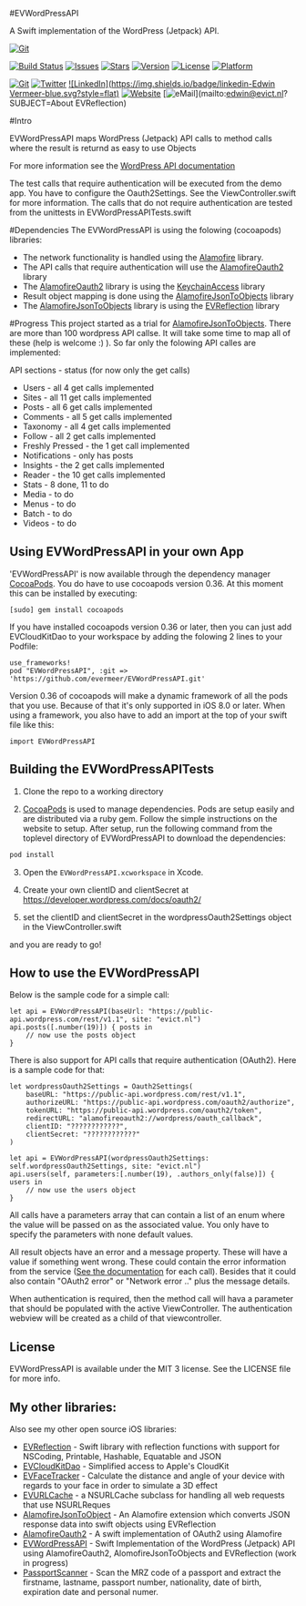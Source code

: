 #EVWordPressAPI

A Swift implementation of the WordPress (Jetpack) API.

[![Git](https://img.shields.io/badge/API%20call%20count-46-brightgreen.svg?style=flat)](https://github.com/evermeer/EVWordPressAPI#progress)

<!---
 [![Circle CI](https://img.shields.io/circleci/project/evermeer/EVWordPressAPI.svg?style=flat)](https://circleci.com/gh/evermeer/EVWordPressAPI)
  -->
[![Build Status](https://travis-ci.org/evermeer/EVWordPressAPI.svg?style=flat)](https://travis-ci.org/evermeer/EVWordPressAPI)
[![Issues](https://img.shields.io/github/issues-raw/evermeer/EVWordPressAPI.svg?style=flat)](https://github.com/evermeer/EVWordPressAPI/issues)
[![Stars](https://img.shields.io/github/stars/evermeer/EVWordPressAPI.svg?style=flat)](https://github.com/evermeer/EVWordPressAPI/stargazers)
[![Version](https://img.shields.io/cocoapods/v/EVWordPressAPI.svg?style=flat)](http://cocoadocs.org/docsets/EVWordPressAPI)
[![License](https://img.shields.io/cocoapods/l/EVWordPressAPI.svg?style=flat)](http://cocoadocs.org/docsets/EVWordPressAPI)
[![Platform](https://img.shields.io/cocoapods/p/EVWordPressAPI.svg?style=flat)](http://cocoadocs.org/docsets/EVWordPressAPI)

[![Git](https://img.shields.io/badge/GitHub-evermeer-blue.svg?style=flat)](https://github.com/evermeer)
[![Twitter](https://img.shields.io/badge/twitter-@evermeer-blue.svg?style=flat)](http://twitter.com/evermeer)
[![LinkedIn](https://img.shields.io/badge/linkedin-Edwin Vermeer-blue.svg?style=flat)](http://nl.linkedin.com/in/evermeer/en)
[![Website](https://img.shields.io/badge/website-evict.nl-blue.svg?style=flat)](http://evict.nl)
[![eMail](https://img.shields.io/badge/email-edwin@evict.nl-blue.svg?style=flat)](mailto:edwin@evict.nl?SUBJECT=About EVReflection)


#Intro

EVWordPressAPI maps WordPress (Jetpack) API calls to method calls where the result is returnd as easy to use Objects

For more information see the [WordPress API documentation](https://developer.wordpress.com/docs/api/)

The test calls that require authentication will be executed from the demo app. You have to configure the Oauth2Settings. See the ViewController.swift for more information. The calls that do not require authentication are tested from the unittests in EVWordPressAPITests.swift

#Dependencies
The EVWordPressAPI is using the folowing (cocoapods) libraries:

- The network functionality is handled using the [Alamofire](https://github.com/Alamofire/Alamofire) library.
- The API calls that require authentication will use the [AlamofireOauth2](https://github.com/evermeer/AlamofireOauth2) library
- The [AlamofireOauth2](https://github.com/evermeer/AlamofireOauth2) library is using the [KeychainAccess](https://github.com/kishikawakatsumi/KeychainAccess) library
- Result object mapping is done using the [AlamofireJsonToObjects](https://github.com/evermeer/AlamofireJsonToObjects) library
- The [AlamofireJsonToObjects](https://github.com/evermeer/AlamofireJsonToObjects) library is using the [EVReflection](https://github.com/evermeer/EVReflection) library

#Progress
This project started as a trial for [AlamofireJsonToObjects](https://github.com/evermeer/AlamofireJsonToObjects). There are more than 100 wordpress API callse. It will take some time to map all of these (help is welcome :) ). So far only the folowing API calles are implemented:

API sections - status (for now only the get calls)
- Users - all 4 get calls implemented
- Sites - all 11 get calls implemented
- Posts - all 6 get calls implemented
- Comments - all 5 get calls implemented
- Taxonomy - all 4 get calls implemented
- Follow - all 2 get calls implemented
- Freshly Pressed - the 1 get call implemented
- Notifications - only has posts
- Insights - the 2 get calls implemented
- Reader - the 10 get calls implemented
- Stats - 8 done, 11 to do
- Media - to do
- Menus - to do
- Batch - to do
- Videos - to do



## Using EVWordPressAPI in your own App 

'EVWordPressAPI' is now available through the dependency manager [CocoaPods](http://cocoapods.org). 
You do have to use cocoapods version 0.36. At this moment this can be installed by executing:

```
[sudo] gem install cocoapods
```

If you have installed cocoapods version 0.36 or later, then you can just add EVCloudKitDao to your workspace by adding the folowing 2 lines to your Podfile:

```
use_frameworks!
pod "EVWordPressAPI", :git => 'https://github.com/evermeer/EVWordPressAPI.git'
```

Version 0.36 of cocoapods will make a dynamic framework of all the pods that you use. Because of that it's only supported in iOS 8.0 or later. When using a framework, you also have to add an import at the top of your swift file like this:

```
import EVWordPressAPI
```

## Building the EVWordPressAPITests

1) Clone the repo to a working directory

2) [CocoaPods](http://cocoapods.org) is used to manage dependencies. Pods are setup easily and are distributed via a ruby gem. Follow the simple instructions on the website to setup. After setup, run the following command from the toplevel directory of EVWordPressAPI to download the dependencies:

```sh
pod install
```

3) Open the `EVWordPressAPI.xcworkspace` in Xcode.

4) Create your own clientID and clientSecret at https://developer.wordpress.com/docs/oauth2/ 

5) set the clientID and clientSecret in the wordpressOauth2Settings object in the ViewController.swift

and you are ready to go!

## How to use the EVWordPressAPI
Below is the sample code for a simple call:

```
let api = EVWordPressAPI(baseUrl: "https://public-api.wordpress.com/rest/v1.1", site: "evict.nl")
api.posts([.number(19)]) { posts in
    // now use the posts object
}
```

There is also support for API calls that require authentication (OAuth2). Here is a sample code for that: 
```
let wordpressOauth2Settings = Oauth2Settings(
    baseURL: "https://public-api.wordpress.com/rest/v1.1",
    authorizeURL: "https://public-api.wordpress.com/oauth2/authorize",
    tokenURL: "https://public-api.wordpress.com/oauth2/token",
    redirectURL: "alamofireoauth2://wordpress/oauth_callback",
    clientID: "????????????",
    clientSecret: "????????????"
)

let api = EVWordPressAPI(wordpressOauth2Settings: self.wordpressOauth2Settings, site: "evict.nl")
api.users(self, parameters:[.number(19), .authors_only(false)]) { users in
    // now use the users object
}
```

All calls have a parameters array that can contain a list of an enum where the value will be passed on as the associated value. You only have to specify the parameters with none default values.

All result objects have an error and a message property. These will have a value if something went wrong. These could contain the error information from the service ([See the documentation](https://developer.wordpress.com/docs/api/) for each call). Besides that it could also contain "OAuth2 error" or  "Network error .." plus the message details.

When authentication is required, then the method call will hava a parameter that should be populated with the active ViewController. The authentication webview will be created as a child of that viewcontroller.


## License

EVWordPressAPI is available under the MIT 3 license. See the LICENSE file for more info.

## My other libraries:
Also see my other open source iOS libraries:

- [EVReflection](https://github.com/evermeer/EVReflection) - Swift library with reflection functions with support for NSCoding, Printable, Hashable, Equatable and JSON 
- [EVCloudKitDao](https://github.com/evermeer/EVCloudKitDao) - Simplified access to Apple's CloudKit
- [EVFaceTracker](https://github.com/evermeer/EVFaceTracker) - Calculate the distance and angle of your device with regards to your face in order to simulate a 3D effect
- [EVURLCache](https://github.com/evermeer/EVURLCache) - a NSURLCache subclass for handling all web requests that use NSURLReques
- [AlamofireJsonToObject](https://github.com/evermeer/AlamofireJsonToObjects) - An Alamofire extension which converts JSON response data into swift objects using EVReflection
- [AlamofireOauth2](https://github.com/evermeer/AlamofireOauth2) - A swift implementation of OAuth2 using Alamofire
- [EVWordPressAPI](https://github.com/evermeer/EVWordPressAPI) - Swift Implementation of the WordPress (Jetpack) API using AlamofireOauth2, AlomofireJsonToObjects and EVReflection (work in progress)
- [PassportScanner](https://github.com/evermeer/PassportScanner) - Scan the MRZ code of a passport and extract the firstname, lastname, passport number, nationality, date of birth, expiration date and personal numer.
